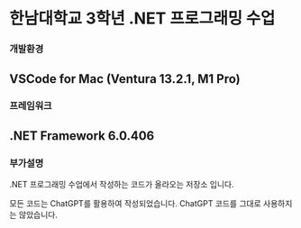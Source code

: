 # 한남대학교 3학년 .NET 프로그래밍 수업
### 개발환경
VSCode for Mac (Ventura 13.2.1, M1 Pro)
---
### 프레임워크
.NET Framework 6.0.406
---
### 부가설명
.NET 프로그래밍 수업에서 작성하는 코드가 올라오는 저장소 입니다.

모든 코드는 ChatGPT를 활용하여 작성되었습니다.
ChatGPT 코드를 그대로 사용하지는 않았습니다.
